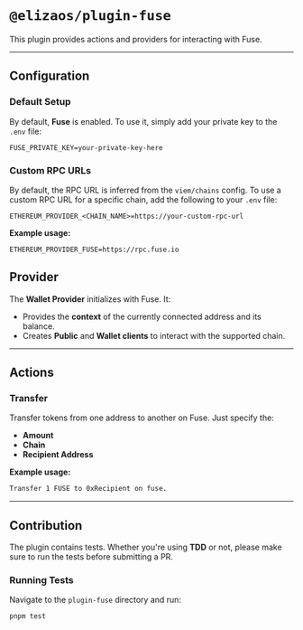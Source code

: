 # `@elizaos/plugin-fuse`

This plugin provides actions and providers for interacting with Fuse.

---

## Configuration

### Default Setup

By default, **Fuse** is enabled. To use it, simply add your private key to the `.env` file:

```env
FUSE_PRIVATE_KEY=your-private-key-here
```

### Custom RPC URLs

By default, the RPC URL is inferred from the `viem/chains` config. To use a custom RPC URL for a specific chain, add the following to your `.env` file:

```env
ETHEREUM_PROVIDER_<CHAIN_NAME>=https://your-custom-rpc-url
```

**Example usage:**

```env
ETHEREUM_PROVIDER_FUSE=https://rpc.fuse.io
```

## Provider

The **Wallet Provider** initializes with Fuse. It:

- Provides the **context** of the currently connected address and its balance.
- Creates **Public** and **Wallet clients** to interact with the supported chain.

---

## Actions

### Transfer

Transfer tokens from one address to another on Fuse. Just specify the:

- **Amount**
- **Chain**
- **Recipient Address**

**Example usage:**

```bash
Transfer 1 FUSE to 0xRecipient on fuse.
```

---

## Contribution

The plugin contains tests. Whether you're using **TDD** or not, please make sure to run the tests before submitting a PR.

### Running Tests

Navigate to the `plugin-fuse` directory and run:

```bash
pnpm test
```

